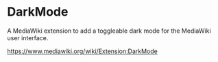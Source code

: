 DarkMode
========

A MediaWiki extension to add a toggleable dark mode for the MediaWiki user interface.

https://www.mediawiki.org/wiki/Extension:DarkMode

